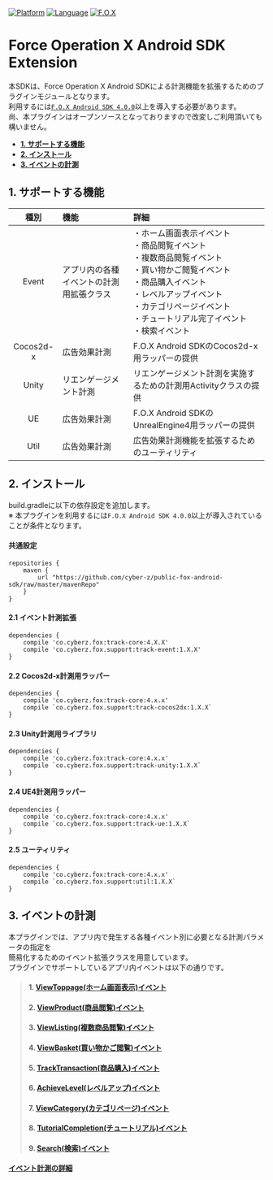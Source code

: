 [![Platform](http://img.shields.io/badge/platform-Android-green.svg?style=flat)](https://developer.android.com)
[![Language](http://img.shields.io/badge/language-java-red.svg?style=flat)](https://java.com)
[![F.O.X](http://img.shields.io/badge/F.O.X%20SDK-4.0.0%20〜-blue.svg?style=flat)](https://github.com/cyber-z/public-fox-android-sdk/blob/master/4.x/lang/ja/README.md)

# Force Operation X Android SDK Extension

本SDKは、Force Operation X Android SDKによる計測機能を拡張するためのプラグインモジュールとなります。<br>
利用するには[`F.O.X Android SDK 4.0.0`](https://github.com/cyber-z/public-fox-android-sdk/blob/master/4.x/lang/ja/README.md)以上を導入する必要があります。<br>
尚、本プラグインはオープンソースとなっておりますので改変しご利用頂いても構いません。

* **[1. サポートする機能](#support_functions)**
* **[2. インストール](#install_module)**
* **[3. イベントの計測](#event_extension)**

<div id="support_functions"></div>

## 1. サポートする機能

|種別|機能|詳細|
|:---:|:---|:---|
|Event|アプリ内の各種イベントの計測用拡張クラス|・ホーム画面表示イベント<br>・商品閲覧イベント<br>・複数商品閲覧イベント<br>・買い物かご閲覧イベント<br>・商品購入イベント<br>・レベルアップイベント<br>・カテゴリページイベント<br>・チュートリアル完了イベント<br>・検索イベント|
|Cocos2d-x|広告効果計測|F.O.X Android SDKのCocos2d-x用ラッパーの提供|
|Unity|リエンゲージメント計測|リエンゲージメント計測を実施するための計測用Activityクラスの提供|
|UE|広告効果計測|F.O.X Android SDKのUnrealEngine4用ラッパーの提供|
|Util|広告効果計測|広告効果計測機能を拡張するためのユーティリティ|

<div id="install_module"></div>

## 2. インストール

build.gradleに以下の依存設定を追加します。<br>
※ 本プラグインを利用するには`F.O.X Android SDK 4.0.0`以上が導入されていることが条件となります。


#### 共通設定
```
repositories {
    maven {
        url "https://github.com/cyber-z/public-fox-android-sdk/raw/master/mavenRepo"
    }
}
```

#### 2.1 イベント計測拡張
```
dependencies {
    compile 'co.cyberz.fox:track-core:4.X.X'
    compile 'co.cyberz.fox.support:track-event:1.X.X'
}
```

#### 2.2 Cocos2d-x計測用ラッパー
```
dependencies {
    compile 'co.cyberz.fox:track-core:4.x.x'
    compile `co.cyberz.fox.support:track-cocos2dx:1.X.X`
}
```

#### 2.3 Unity計測用ライブラリ
```
dependencies {
    compile 'co.cyberz.fox:track-core:4.x.x'
    compile `co.cyberz.fox.support:track-unity:1.X.X`
}
```

#### 2.4 UE4計測用ラッパー
```
dependencies {
    compile 'co.cyberz.fox:track-core:4.x.x'
    compile `co.cyberz.fox.support:track-ue:1.X.X`
}
```

#### 2.5 ユーティリティ
```
dependencies {
    compile 'co.cyberz.fox:track-core:4.x.x'
    compile `co.cyberz.fox.support:util:1.X.X`
}
```


<div id="event_extension"></div>

## 3. イベントの計測

本プラグインでは、アプリ内で発生する各種イベント別に必要となる計測パラメータの指定を<br>
簡易化するためのイベント拡張クラスを用意しています。<br>
プラグインでサポートしているアプリ内イベントは以下の通りです。

> #### 1. [ViewToppage(ホーム画面表示)イベント](./track_events/01_view_toppage/README.md)
> #### 2. [ViewProduct(商品閲覧)イベント](./track_events/02_view_product/README.md)
> #### 3. [ViewListing(複数商品閲覧)イベント](./track_events/03_view_listing/README.md)
> #### 4. [ViewBasket(買い物かご閲覧)イベント](./track_events/04_view_basket/README.md)
> #### 5. [TrackTransaction(商品購入)イベント](./track_events/05_track_transaction/README.md)
> #### 6. [AchieveLevel(レベルアップ)イベント](./track_events/06_achieve_level/README.md)
> #### 7. [ViewCategory(カテゴリページ)イベント](./track_events/07_view_category/README.md)
> #### 8. [TutorialCompletion(チュートリアル)イベント](./track_events/08_tutorial_completion/README.md)
> #### 9. [Search(検索)イベント](./track_events/09_search/README.md)

[**イベント計測の詳細**](./track_events/README.md)
